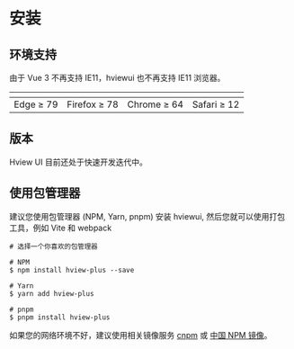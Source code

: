 # 安装

## 环境支持

由于 Vue 3 不再支持 IE11，hviewui 也不再支持 IE11 浏览器。

| <img src="https://cdn.jsdelivr.net/npm/@browser-logos/edge/edge_32x32.png" alt=""> | <img src="https://cdn.jsdelivr.net/npm/@browser-logos/firefox/firefox_32x32.png" alt=""> | <img src="https://cdn.jsdelivr.net/npm/@browser-logos/chrome/chrome_32x32.png" alt=""> | <img src="https://cdn.jsdelivr.net/npm/@browser-logos/safari/safari_32x32.png" alt=""> |
| ---------------------------------------------------------------------------------- | ---------------------------------------------------------------------------------------- | -------------------------------------------------------------------------------------- | -------------------------------------------------------------------------------------- |
| Edge ≥ 79                                                                          | Firefox ≥ 78                                                                             | Chrome ≥ 64                                                                            | Safari ≥ 12                                                                            |

## 版本

Hview UI 目前还处于快速开发迭代中。

## 使用包管理器

建议您使用包管理器 (NPM, Yarn, pnpm) 安装 hviewui, 然后您就可以使用打包工具，例如 Vite 和 webpack

```shell
# 选择一个你喜欢的包管理器

# NPM
$ npm install hview-plus --save

# Yarn
$ yarn add hview-plus

# pnpm
$ pnpm install hview-plus
```

如果您的网络环境不好，建议使用相关镜像服务 [cnpm](https://github.com/cnpm/cnpm) 或 [中国 NPM 镜像](https://registry.npmmirror.com/)。
